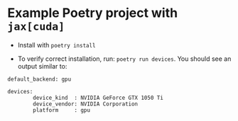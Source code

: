 # Example Poetry project with `jax[cuda]`

 - Install with `poetry install`

 - To verify correct installation, run: `poetry run devices`. You should see an output similar to:
  ```
  default_backend: gpu 
  
  devices:
          device_kind  : NVIDIA GeForce GTX 1050 Ti
          device_vendor: NVIDIA Corporation
          platform     : gpu
  ```
